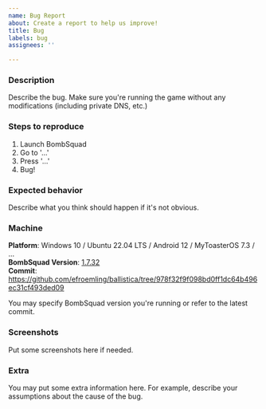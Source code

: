 ```yaml
---
name: Bug Report
about: Create a report to help us improve!
title: Bug
labels: bug
assignees: ''

---
```


### Description
Describe the bug.
Make sure you're running the game without any modifications (including private DNS, etc.)

### Steps to reproduce
1. Launch BombSquad
2. Go to '...'
3. Press '...'
4. Bug!

### Expected behavior
Describe what you think should happen if it's not obvious.

### Machine
**Platform**: Windows 10 / Ubuntu 22.04 LTS / Android 12 / MyToasterOS 7.3 / ... \
**BombSquad Version**: [1.7.32](https://github.com/efroemling/ballistica/tree/v1.7.32) \
**Commit**: https://github.com/efroemling/ballistica/tree/978f32f9f098bd0ff1dc64b496ec31cf493ded09

You may specify BombSquad version you're running or refer to the latest commit.

### Screenshots
Put some screenshots here if needed.

### Extra
You may put some extra information here. For example, describe your assumptions about the cause of the bug.
